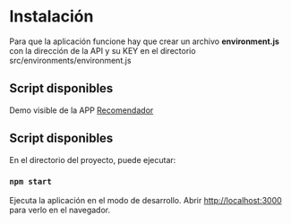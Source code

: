 # Instalación

Para que la aplicación funcione hay que crear un archivo **environment.js** con la dirección de la API y su KEY en el directorio src/environments/environment.js

## Script disponibles

Demo visible de la APP [Recomendador](https://lv9r6.csb.app/)

## Script disponibles

En el directorio del proyecto, puede ejecutar:

### `npm start`

Ejecuta la aplicación en el modo de desarrollo.
Abrir [http://localhost:3000](http://localhost:3000) para verlo en el navegador.
